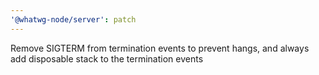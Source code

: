 ```yaml
---
'@whatwg-node/server': patch
---
```


Remove SIGTERM from termination events to prevent hangs, and always add disposable stack to the termination events

